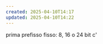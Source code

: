 ```yaml
---
created: 2025-04-10T14:17
updated: 2025-04-10T14:22
---
```



prima prefisso fisso: 8, 16 o 24 bit
c'
